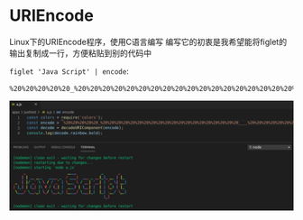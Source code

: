 # URIEncode
Linux下的URIEncode程序，使用C语言编写
编写它的初衷是我希望能将figlet的输出复制成一行，方便粘贴到别的代码中

`figlet 'Java Script' | encode`:
```
%20%20%20%20%20_%20%20%20%20%20%20%20%20%20%20%20%20%20%20%20%20%20%20%20%20____%20%20%20%20%20%20%20%20%20%20%20%20_%20%20%20%20%20%20%20_%20%20%20%0A%20%20%20%20%7C%20%7C%20__%20___%20%20%20____%20_%20%20%2F%20___%7C%20%20___%20_%20__(_)_%20__%20%7C%20%7C_%20%0A%20_%20%20%7C%20%7C%2F%20_%60%20%5C%20%5C%20%2F%20%2F%20_%60%20%7C%20%5C___%20%5C%20%2F%20__%7C%20'__%7C%20%7C%20'_%20%5C%7C%20__%7C%0A%7C%20%7C_%7C%20%7C%20(_%7C%20%7C%5C%20V%20%2F%20(_%7C%20%7C%20%20___)%20%7C%20(__%7C%20%7C%20%20%7C%20%7C%20%7C_)%20%7C%20%7C_%20%0A%20%5C___%2F%20%5C__%2C_%7C%20%5C_%2F%20%5C__%2C_%7C%20%7C____%2F%20%5C___%7C_%7C%20%20%7C_%7C%20.__%2F%20%5C__%7C%0A%20%20%20%20%20%20%20%20%20%20%20%20%20%20%20%20%20%20%20%20%20%20%20%20%20%20%20%20%20%20%20%20%20%20%20%20%20%20%20%20%20%20%20%7C_%7C%20%20%20%20%20%20%20%20%0A
```

![](https://github.com/develon2015/URIEncode/raw/master/decode.png)

